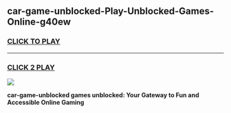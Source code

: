 
## car-game-unblocked-Play-Unblocked-Games-Online-g40ew
<h3>
<a href="https://premium76.site?title=car-game-unblocked&ref=25A">CLICK TO PLAY</a></h3>
<hr>

<h3>
<a href="https://premium76.site?title=car-game-unblocked&ref=25A">CLICK 2 PLAY</a>
  
</h3>

<a href="https://premium76.site?title=car-game-unblocked&ref=25A"><img src="https://clearcache.store/games.png"></a>


**car-game-unblocked games unblocked: Your Gateway to Fun and Accessible Online Gaming**
